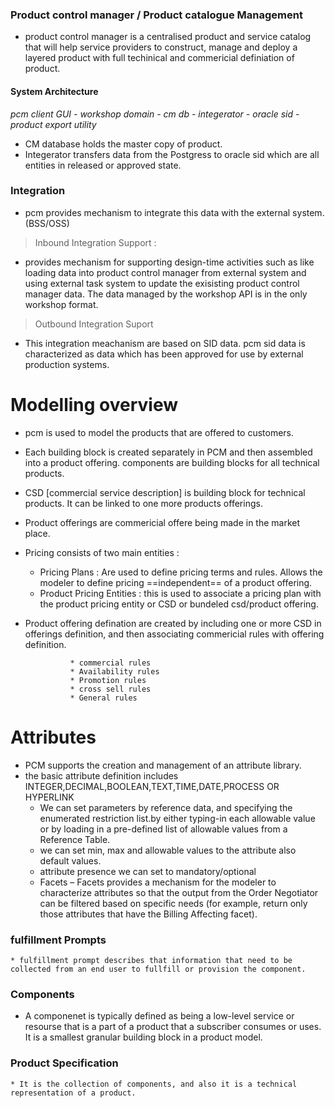 ### Product control manager / Product catalogue Management 
* product control manager is a centralised product and service catalog that will help service providers to construct, manage and deploy a layered product with full techinical and commericial definiation of product.

#### System  Architecture
*pcm client GUI - workshop domain - cm db - integerator - oracle sid - product export utility*

* CM database holds the master copy of product.
* Integerator transfers data from the Postgress to oracle sid which are all entities in released or approved state.

###     Integration 
* pcm provides mechanism to integrate this data with the external system.(BSS/OSS)
 > Inbound Integration Support :
* provides mechanism for supporting design-time activities such as like loading data into product control manager from external system  and using external task system to update the exisisting product control manager data. The data managed by the workshop API is in the only workshop format.

> Outbound Integration Suport
* This integration meachanism are based on SID data. pcm sid data is characterized as data which has been approved for use by external production systems.

# Modelling overview
* pcm is used to model the products that are offered to customers.
* Each building block is created separately in PCM and then assembled into a product offering. components are building blocks for all technical products.
* CSD [commercial service description] is building block for technical products. It can be linked to one more products offerings.
* Product offerings are commericial offere being made in the market place.
* Pricing consists of two main entities :
    * Pricing Plans : Are used to define pricing terms and rules.
                     Allows the modeler to define pricing ==independent== of a product offering.
    * Product Pricing Entities : this is used to associate a pricing plan with the product pricing entity or CSD or bundeled csd/product offering.
* Product offering defination are created by including one or more CSD in offerings definition, and then associating commericial rules with offering definition.
 
                * commercial rules
                * Availability rules
                * Promotion rules
                * cross sell rules
                * General rules
# Attributes 
* PCM supports the creation and management of an attribute library.
* 
    the basic attribute definition includes INTEGER,DECIMAL,BOOLEAN,TEXT,TIME,DATE,PROCESS OR HYPERLINK
    * We can set parameters by reference data, and specifying the enumerated restriction list.by either typing-in each allowable value or by loading in a pre-defined list of allowable values from a Reference Table. 
    * we can set min, max and allowable values to the attribute also default values.
    * attribute presence we can set to mandatory/optional
    *  Facets – Facets provides a mechanism for the modeler to characterize attributes so that the output from the Order Negotiator can be filtered based on specific needs (for example, return only those attributes that have the Billing Affecting facet). 
### fulfillment Prompts
    * fulfillment prompt describes that information that need to be collected from an end user to fullfill or provision the component.
### Components
* A componenet is typically defined as being a low-level service or resourse that is a part of a product that a subscriber consumes or uses. It is a smallest granular building block in a product model.
### Product Specification
    * It is the collection of components, and also it is a technical representation of a product.
     

